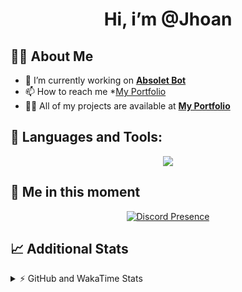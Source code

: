 <h1 align="center">Hi, i’m @Jhoan</h1>

## 🙋‍♂️ About Me

- 🔭 I’m currently working on **[Absolet Bot](https://strider.cloud)**
- 📫 How to reach me *[My Portfolio](https://jhoan.me/contact)
- 👨‍💻 All of my projects are available at **[My Portfolio](https://jhoan.me)**

## 🚀 Languages and Tools:
<p align="center">
  <a href="https://skillicons.dev">
    <img src="https://skillicons.dev/icons?i=js,ts,html,css,bootstrap,nodejs,express,vscode,neovim,vim,atom,cloudflare,git,github,discord,bots,linux,mongodb,nginx,redis,wordpress,heroku&perline=11" />
  </a>
</p>
  
## 👤 Me in this moment
<p align="center">
    <a href="https://discord.com/users/612460795124776960" target="_blank" rel="nofollow">
        <img src="https://lanyard-profile-readme.vercel.app/api/612460795124776960?idleMessage=Probably%20coding%20Absolet..." alt="Discord Presence" align="center">
    </a>
</p>

## 📈 Additional Stats
<details>
    <summary>⚡ GitHub and WakaTime Stats</summary>
    <br/>

<!--START_SECTION:waka-->
![Code Time](http://img.shields.io/badge/Code%20Time-637%20hrs%205%20mins-blue)

**🐱 My GitHub Data** 

> 📦 189.1 kB Used in GitHub's Storage 
 > 
> 🏆 350 Contributions in the Year 2023
 > 
> 💼 Opted to Hire
 > 
> 📜 5 Public Repositories 
 > 
> 🔑 44 Private Repositories 
 > 
**I'm an Early 🐤** 

```text
🌞 Morning                224 commits         ██░░░░░░░░░░░░░░░░░░░░░░░   07.77 % 
🌆 Daytime                1363 commits        ████████████░░░░░░░░░░░░░   47.26 % 
🌃 Evening                1147 commits        ██████████░░░░░░░░░░░░░░░   39.77 % 
🌙 Night                  150 commits         █░░░░░░░░░░░░░░░░░░░░░░░░   05.20 % 
```
📅 **I'm Most Productive on Saturday** 

```text
Monday                   405 commits         ████░░░░░░░░░░░░░░░░░░░░░   14.04 % 
Tuesday                  464 commits         ████░░░░░░░░░░░░░░░░░░░░░   16.09 % 
Wednesday                414 commits         ████░░░░░░░░░░░░░░░░░░░░░   14.36 % 
Thursday                 307 commits         ███░░░░░░░░░░░░░░░░░░░░░░   10.64 % 
Friday                   386 commits         ███░░░░░░░░░░░░░░░░░░░░░░   13.38 % 
Saturday                 548 commits         █████░░░░░░░░░░░░░░░░░░░░   19.00 % 
Sunday                   360 commits         ███░░░░░░░░░░░░░░░░░░░░░░   12.48 % 
```


📊 **This Week I Spent My Time On** 

```text
🕑︎ Time Zone: America/Bogota

💬 Programming Languages: 
No Activity Tracked This Week

🔥 Editors: 
No Activity Tracked This Week

🐱‍💻 Projects: 
No Activity Tracked This Week

💻 Operating System: 
No Activity Tracked This Week
```

**I Mostly Code in JavaScript** 

```text
JavaScript               17 repos            ████████████░░░░░░░░░░░░░   50.00 % 
TypeScript               10 repos            ███████░░░░░░░░░░░░░░░░░░   29.41 % 
Java                     3 repos             ██░░░░░░░░░░░░░░░░░░░░░░░   08.82 % 
EJS                      1 repo              █░░░░░░░░░░░░░░░░░░░░░░░░   02.94 % 
SCSS                     1 repo              █░░░░░░░░░░░░░░░░░░░░░░░░   02.94 % 
```




 Last Updated on 08/08/2023 23:10:21 UTC
<!--END_SECTION:waka-->
</details>
